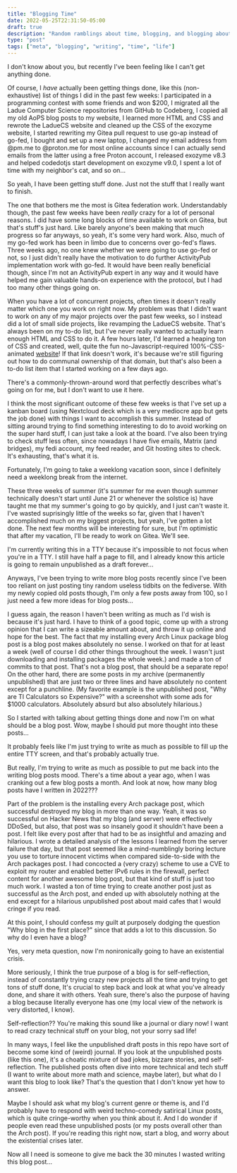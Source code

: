 ```yaml
---
title: "Blogging Time"
date: 2022-05-25T22:31:50-05:00
draft: true
description: "Random ramblings about time, blogging, and blogging about time"
type: "post"
tags: ["meta", "blogging", "writing", "time", "life"]
---
```



I don't know about you, but recently I've been feeling like I can't get anything done.

Of course, I *have* actually been getting things done, like this (non-exhaustive) list of things I did in the past few weeks: I participated in a programming contest with some friends and won $200, I migrated all the Ladue Computer Science repositories from GitHub to Codeberg, I copied all my old AoPS blog posts to my website, I learned more HTML and CSS and rewrote the LadueCS website and cleaned up the CSS of the exozyme website, I started rewriting my Gitea pull request to use go-ap instead of go-fed, I bought and set up a new laptop, I changed my email address from @pm.me to @proton.me for most online accounts since I can actually send emails from the latter using a free Proton account, I released exozyme v8.3 and helped codedotjs start development on exozyme v9.0, I spent a lot of time with my neighbor's cat, and so on...

So yeah, I have been getting stuff done. Just not the stuff that I really want to finish.

The one that bothers me the most is Gitea federation work. Understandably though, the past few weeks have been *really* crazy for a lot of personal reasons. I did have some long blocks of time available to work on Gitea, but that's stuff's just hard. Like barely anyone's been making that much progress so far anyways, so yeah, it's some very hard work. Also, much of my go-fed work has been in limbo due to concerns over go-fed's flaws. Three weeks ago, no one knew whether we were going to use go-fed or not, so I just didn't really have the motivation to do further ActivityPub implementation work with go-fed. It would have been really beneficial though, since I'm not an ActivityPub expert in any way and it would have helped me gain valuable hands-on experience with the protocol, but I had too many other things going on.

When you have a lot of concurrent projects, often times it doesn't really matter which one you work on right now. My problem was that I didn't want to work on any of my major projects over the past few weeks, so I instead did a lot of small side projects, like revamping the LadueCS website. That's always been on my to-do list, but I've never really wanted to actually learn enough HTML and CSS to do it. A few hours later, I'd learned a heaping ton of CSS and created, well, quite the fun no-Javascript-required 100%-CSS-animated [website](https://laduecs.club)! If that link doesn't work, it's because we're still figuring out how to do communal ownership of that domain, but that's also been a to-do list item that I started working on a few days ago.

There's a commonly-thrown-around word that perfectly describes what's going on for me, but I don't want to use it here.

I think the most significant outcome of these few weeks is that I've set up a kanban board (using Nextcloud deck which is a very mediocre app but gets the job done) with things I want to accomplish this summer. Instead of sitting around trying to find something interesting to do to avoid working on the super hard stuff, I can just take a look at the board. I've also been trying to check stuff less often, since nowadays I have five emails, Matrix (and bridges), my fedi account, my feed reader, and Git hosting sites to check. It's exhausting, that's what it is.

Fortunately, I'm going to take a weeklong vacation soon, since I definitely need a weeklong break from the internet.

These three weeks of summer (it's summer for me even though summer technically doesn't start until June 21 or whenever the solstice is) have taught me that my summer's going to go by quickly, and I just can't waste it. I've wasted suprisingly little of the weeks so far, given that I haven't accomplished much on my biggest projects, but yeah, I've gotten a lot done. The next few months will be interesting for sure, but I'm optimistic that after my vacation, I'll be ready to work on Gitea. We'll see.

I'm currently writing this in a TTY because it's impossible to not focus when you're in a TTY. I still have half a page to fill, and I already know this article is going to remain unpublished as a draft forever...

Anyways, I've been trying to write more blog posts recently since I've been too reliant on just posting tiny random useless tidbits on the fediverse. With my newly copied old posts though, I'm only a few posts away from 100, so I just need a few more ideas for blog posts...

I guess again, the reason I haven't been writing as much as I'd wish is because it's just hard. I have to think of a good topic, come up with a strong opinion that I can write a sizeable amount about, and throw it up online and hope for the best. The fact that my installing every Arch Linux package blog post is a blog post makes absolutely no sense. I worked on that for at least a week (well of course I did other things throughout the week. I wasn't just downloading and installing packages the whole week.) and made a ton of commits to that post. That's not a blog post, that should be a separate repo! On the other hard, there are some posts in my archive (permanently unpublished) that are just two or three lines and have absolutely no content except for a punchline. (My favorite example is the unpublished post, "Why are TI Calculators so Expensive?" with a screenshot with some ads for $1000 calculators. Absolutely absurd but also absolutely hilarious.)

So I started with talking about getting things done and now I'm on what should be a blog post. Wow, maybe I should put more thought into these posts...

It probably feels like I'm just trying to write as much as possible to fill up the entire TTY screen, and that's probably actually true.

But really, I'm trying to write as much as possible to put me back into the writing blog posts mood. There's a time about a year ago, when I was cranking out a few blog posts a month. And look at now, how many blog posts have I written in 2022???

Part of the problem is the installing every Arch package post, which successful destroyed my blog in more than one way. Yeah, it was so successful on Hacker News that my blog (and server) were effectively DDoSed, but also, that post was so insanely good it shouldn't have been a post. I felt like every post after that had to be as insightful and amazing and hilarious. I wrote a detailed analysis of the lessons I learned from the server failure that day, but that post seemed like a mind-numblingly boring lecture you use to torture innocent victims when compared side-to-side with the Arch packages post. I had concocted a (very crazy) scheme to use a CVE to exploit my router and enabled better IPv6 rules in the firewall, perfect content for another awesome blog post, but that kind of stuff is just too much work. I wasted a ton of time trying to create another post just as successful as the Arch post, and ended up with absolutely nothing at the end except for a hilarious unpublished post about maid cafes that I would cringe if you read.

At this point, I should confess my guilt at purposely dodging the question "Why blog in the first place?" since that adds a lot to this discussion. So why do I even have a blog?

Yes, very meta question, now I'm nonironically going to have an existential crisis.

More seriously, I think the true purpose of a blog is for self-reflection, instead of constantly trying crazy new projects all the time and trying to get tons of stuff done, It's crucial to step back and look at what you've already done, and share it with others. Yeah sure, there's also the purpose of having a blog because literally everyone has one (my local view of the network is very distorted, I know).

Self-reflection?? You're making this sound like a journal or diary now! I want to read crazy technical stuff on your blog, not your sorry sad life!

In many ways, I feel like the unpublished draft posts in this repo have sort of become some kind of (weird) journal. If you look at the unpublished posts (like this one), it's a choatic mixture of bad jokes, bizzare stories, and self-reflection. The published posts often dive into more technical and tech stuff (I want to write about more math and science, maybe later), but what do I want this blog to look like? That's the question that I don't know yet how to answer.

Maybe I should ask what my blog's current genre or theme is, and I'd probably have to respond with weird techno-comedy satirical Linux posts, which is quite cringe-worthy when you think about it. And I do wonder if people even read these unpublished posts (or my posts overall other than the Arch post). If you're reading this right now, start a blog, and worry about the existential crises later.

Now all I need is someone to give me back the 30 minutes I wasted writing this blog post...
